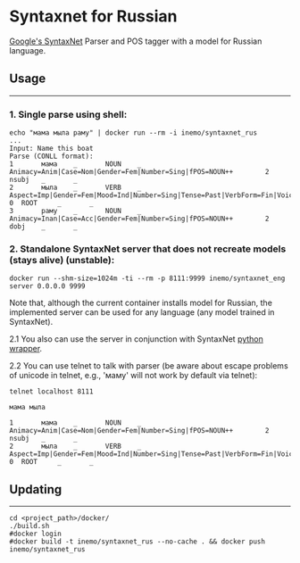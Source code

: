 Syntaxnet for Russian
=========

[Google's SyntaxNet](https://github.com/tensorflow/models/tree/master/syntaxnet) Parser and POS tagger with a model for Russian language.


## Usage
-----

### 1. Single parse using shell:
```shell
echo "мама мыла раму" | docker run --rm -i inemo/syntaxnet_rus
...
Input: Name this boat
Parse (CONLL format):
1       мама    _       NOUN    _       Animacy=Anim|Case=Nom|Gender=Fem|Number=Sing|fPOS=NOUN++        2       nsubj   _       _
2       мыла    _       VERB    _       Aspect=Imp|Gender=Fem|Mood=Ind|Number=Sing|Tense=Past|VerbForm=Fin|Voice=Act|fPOS=VERB++        0  ROOT     _       _
3       раму    _       NOUN    _       Animacy=Inan|Case=Acc|Gender=Fem|Number=Sing|fPOS=NOUN++        2       dobj    _       _

```
### 2. Standalone SyntaxNet server that does not recreate models (stays alive) (unstable):

```shell
docker run --shm-size=1024m -ti --rm -p 8111:9999 inemo/syntaxnet_eng server 0.0.0.0 9999
```
Note that, although the current container installs model for Russian, the implemented server can be used for any language (any model trained in SyntaxNet).

2.1 You also can use the server in conjunction with SyntaxNet [python wrapper](https://github.com/IINemo/syntaxnet_wrapper).

2.2 You can use telnet to talk with parser (be aware about escape problems of unicode in telnet, e.g., 'маму' will not work by default via telnet):
```shell
telnet localhost 8111
```
```shell
мама мыла
```
```shell
1       мама    _       NOUN    _       Animacy=Anim|Case=Nom|Gender=Fem|Number=Sing|fPOS=NOUN++        2       nsubj   _       _
2       мыла    _       VERB    _       Aspect=Imp|Gender=Fem|Mood=Ind|Number=Sing|Tense=Past|VerbForm=Fin|Voice=Act|fPOS=VERB++        0  ROOT     _       _

```


## Updating
--------

```
cd <project_path>/docker/
./build.sh
#docker login
#docker build -t inemo/syntaxnet_rus --no-cache . && docker push inemo/syntaxnet_rus

```

